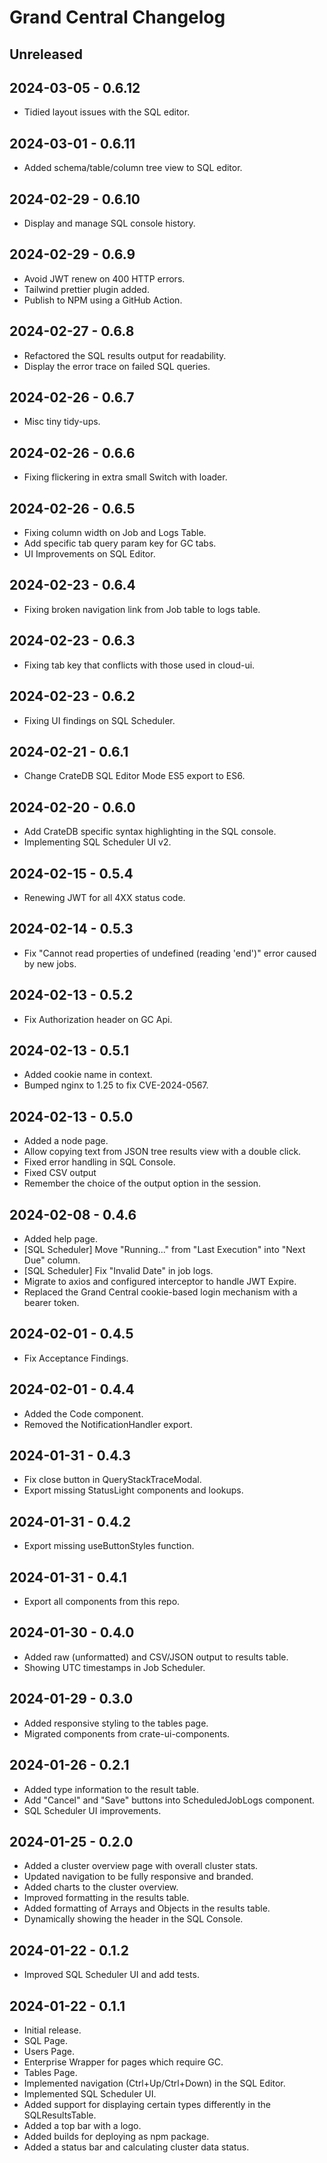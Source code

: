 # Grand Central Changelog

## Unreleased

## 2024-03-05 - 0.6.12

- Tidied layout issues with the SQL editor.

## 2024-03-01 - 0.6.11

- Added schema/table/column tree view to SQL editor.

## 2024-02-29 - 0.6.10

- Display and manage SQL console history.

## 2024-02-29 - 0.6.9

- Avoid JWT renew on 400 HTTP errors.
- Tailwind prettier plugin added.
- Publish to NPM using a GitHub Action.

## 2024-02-27 - 0.6.8

- Refactored the SQL results output for readability.
- Display the error trace on failed SQL queries.

## 2024-02-26 - 0.6.7

- Misc tiny tidy-ups.

## 2024-02-26 - 0.6.6

- Fixing flickering in extra small Switch with loader.

## 2024-02-26 - 0.6.5

- Fixing column width on Job and Logs Table.
- Add specific tab query param key for GC tabs.
- UI Improvements on SQL Editor.

## 2024-02-23 - 0.6.4

- Fixing broken navigation link from Job table to logs table.

## 2024-02-23 - 0.6.3

- Fixing tab key that conflicts with those used in cloud-ui.

## 2024-02-23 - 0.6.2

- Fixing UI findings on SQL Scheduler.

## 2024-02-21 - 0.6.1

- Change CrateDB SQL Editor Mode ES5 export to ES6.

## 2024-02-20 - 0.6.0

- Add CrateDB specific syntax highlighting in the SQL console.
- Implementing SQL Scheduler UI v2.

## 2024-02-15 - 0.5.4

- Renewing JWT for all 4XX status code.

## 2024-02-14 - 0.5.3

- Fix "Cannot read properties of undefined (reading 'end')" error caused by new jobs.

## 2024-02-13 - 0.5.2

- Fix Authorization header on GC Api.

## 2024-02-13 - 0.5.1

- Added cookie name in context.
- Bumped nginx to 1.25 to fix CVE-2024-0567.

## 2024-02-13 - 0.5.0

- Added a node page.
- Allow copying text from JSON tree results view with a double click.
- Fixed error handling in SQL Console.
- Fixed CSV output
- Remember the choice of the output option in the session.

## 2024-02-08 - 0.4.6

- Added help page.
- [SQL Scheduler] Move "Running..." from "Last Execution" into "Next Due" column.
- [SQL Scheduler] Fix "Invalid Date" in job logs.
- Migrate to axios and configured interceptor to handle JWT Expire.
- Replaced the Grand Central cookie-based login mechanism with a bearer token.

## 2024-02-01 - 0.4.5

- Fix Acceptance Findings.

## 2024-02-01 - 0.4.4

- Added the Code component.
- Removed the NotificationHandler export.

## 2024-01-31 - 0.4.3

- Fix close button in QueryStackTraceModal.
- Export missing StatusLight components and lookups.

## 2024-01-31 - 0.4.2

- Export missing useButtonStyles function.

## 2024-01-31 - 0.4.1

- Export all components from this repo.

## 2024-01-30 - 0.4.0

- Added raw (unformatted) and CSV/JSON output to results table.
- Showing UTC timestamps in Job Scheduler.

## 2024-01-29 - 0.3.0

- Added responsive styling to the tables page.
- Migrated components from crate-ui-components.

## 2024-01-26 - 0.2.1

- Added type information to the result table.
- Add "Cancel" and "Save" buttons into ScheduledJobLogs component.
- SQL Scheduler UI improvements.

## 2024-01-25 - 0.2.0

- Added a cluster overview page with overall cluster stats.
- Updated navigation to be fully responsive and branded.
- Added charts to the cluster overview.
- Improved formatting in the results table.
- Added formatting of Arrays and Objects in the results table.
- Dynamically showing the header in the SQL Console.

## 2024-01-22 - 0.1.2

- Improved SQL Scheduler UI and add tests.

## 2024-01-22 - 0.1.1

- Initial release.
- SQL Page.
- Users Page.
- Enterprise Wrapper for pages which require GC.
- Tables Page.
- Implemented navigation (Ctrl+Up/Ctrl+Down) in the SQL Editor.
- Implemented SQL Scheduler UI.
- Added support for displaying certain types differently in the SQLResultsTable.
- Added a top bar with a logo.
- Added builds for deploying as npm package.
- Added a status bar and calculating cluster data status.
